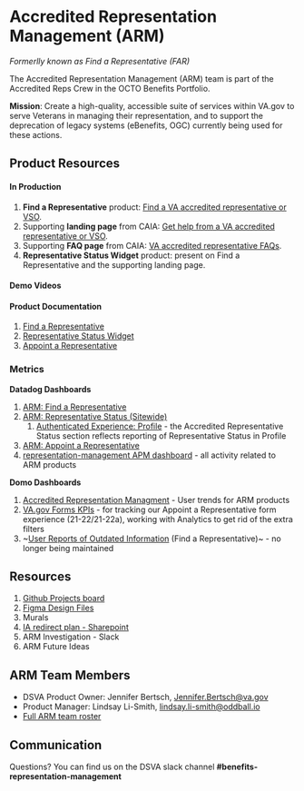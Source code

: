 # Accredited Representation Management (ARM)

_Formerlly known as Find a Representative (FAR)_

The Accredited Representation Management (ARM) team is part of the Accredited Reps Crew in the OCTO Benefits Portfolio.

**Mission**: Create a high-quality, accessible suite of services within VA.gov to serve Veterans in managing their representation, and to support the deprecation of legacy systems (eBenefits, OGC) currently being used for these actions.

## Product Resources

#### In Production
1. **Find a Representative** product: [Find a VA accredited representative or VSO](https://www.va.gov/get-help-from-accredited-representative/find-rep).
2. Supporting **landing page** from CAIA: [Get help from a VA accredited representative or VSO](https://www.va.gov/get-help-from-accredited-representative/).
3. Supporting **FAQ page** from CAIA: [VA accredited representative FAQs](https://www.va.gov/resources/va-accredited-representative-faqs/).
4. **Representative Status Widget** product: present on Find a Representative and the supporting landing page.

#### Demo Videos


#### Product Documentation
1. [Find a Representative](https://github.com/department-of-veterans-affairs/va.gov-team/tree/master/products/accredited-representation-management/product-documentation/find-a-representative)
2. [Representative Status Widget](https://github.com/department-of-veterans-affairs/va.gov-team/tree/master/products/accredited-representation-management/product-documentation/representative-status-widget)
3. [Appoint a Representative](https://github.com/department-of-veterans-affairs/va.gov-team/tree/master/products/accredited-representation-management/product-documentation/appoint-a-representative)

### Metrics
**Datadog Dashboards**
1. [ARM: Find a Representative](https://vagov.ddog-gov.com/dashboard/55d-sc2-bxi/arm-find-a-representative?fromUser=false&refresh_mode=sliding&from_ts=1736986754401&to_ts=1739578754401&live=true)
2. [ARM: Representative Status (Sitewide)](https://vagov.ddog-gov.com/dashboard/ttj-p2z-9gh?fromUser=true&refresh_mode=sliding&from_ts=1734903344987&to_ts=1737581744987&live=true)
   1. [Authenticated Experience: Profile](https://vagov.ddog-gov.com/dashboard/86m-u8e-z5x/authenticated-experience-profile?fromUser=false&refresh_mode=sliding&from_ts=1753376169468&to_ts=1753980969468&live=true) - the Accredited Representative Status section reflects reporting of Representative Status in Profile
4. [ARM: Appoint a Representative](https://vagov.ddog-gov.com/dashboard/iiz-nnm-2em/arm-appoint-a-representative?fromUser=false&offset=0&refresh_mode=monthly&from_ts=1751353200032&to_ts=1753980942350&live=true)
5. [representation-management APM dashboard](https://vagov.ddog-gov.com/apm/entity/service%3Arepresentation-management?compareVersionEnd=0&compareVersionPaused=false&compareVersionStart=0&dependencyMap=qson%3A%28data%3A%28telemetrySelection%3Aall_sources%29%2Cversion%3A%210%29&dependencyMap.showNetworkMetrics=false&env=eks-prod&fromUser=false&graphType=flamegraph&groupMapByOperation=null&logs=qson%3A%28data%3A%28indexes%3A%5B%5D%29%2Cversion%3A%210%29&operationName=rack.request&panels=qson%3A%28data%3A%28%29%2Cversion%3A%210%29&shouldShowLegend=true&sort=time&summary=qson%3A%28data%3A%28visible%3A%21t%2Cchanges%3A%28%29%2Cerrors%3A%28selected%3Acount%29%2Chits%3A%28selected%3Acount%29%2Clatency%3A%28selected%3Alatency%2Cslot%3A%28agg%3A95%29%2Cdistribution%3A%28isLogScale%3A%21f%29%2CshowTraceOutliers%3A%21t%29%2Csublayer%3A%28slot%3A%28layers%3AserviceAndInferred%29%2Cselected%3Apercentage%29%2ClagMetrics%3A%28selectedMetric%3A%21s%2CselectedGroupBy%3A%21s%29%29%2Cversion%3A%211%29&traceQuery=&traces=qson%3A%28data%3A%28%29%2Cversion%3A%210%29&start=1753966555279&end=1753980955279&paused=false) - all activity related to ARM products

**Domo Dashboards**
1. [Accredited Representation Managment](https://va-gov.domo.com/page/1897070864) - User trends for ARM products
2. [VA.gov Forms KPIs](https://va-gov.domo.com/page/447193050) - for tracking our Appoint a Representative form experience (21-22/21-22a), working with Analytics to get rid of the extra filters
3. ~[User Reports of Outdated Information](https://va-gov.domo.com/page/1509130506) (Find a Representative)~ - no longer being maintained

## Resources
1. [Github Projects board](https://github.com/orgs/department-of-veterans-affairs/projects/1180/views/10)
2. [Figma Design Files](https://www.figma.com/file/bzbwObT9hiItve0q3cQX9c/Find-and-Appoint-a-Representative?type=design&mode=design&t=qs3g0N5S6p6hSnJo-0)
3. Murals 
4. [IA redirect plan - Sharepoint](https://dvagov.sharepoint.com/:w:/r/sites/SitewideCAIA/_layouts/15/Doc.aspx?sourcedoc=%7B203EE57C-1260-4A20-9981-40A7396FB36A%7D&file=0.0%20Redirect%20plan.docx&action=default&mobileredirect=true)
5. ARM Investigation - Slack
6. ARM Future Ideas

## ARM Team Members

- DSVA Product Owner: Jennifer Bertsch, Jennifer.Bertsch@va.gov
- Product Manager: Lindsay Li-Smith, lindsay.li-smith@oddball.io
- [Full ARM team roster](https://github.com/orgs/department-of-veterans-affairs/projects/947/views/5)

## Communication
Questions?  You can find us on the DSVA slack channel **#benefits-representation-management**
